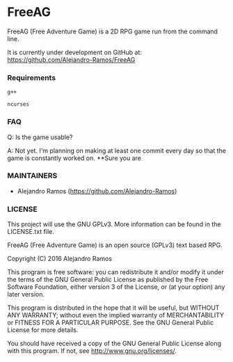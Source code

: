 # FreeAG

FreeAG (Free Adventure Game) is a 2D RPG game run from the command line.

It is currently under development on GitHub at:
https://github.com/Alejandro-Ramos/FreeAG


### Requirements

`g++`

`ncurses`

### FAQ

Q: Is the game usable?

A: Not yet. I'm planning on making at least one commit every day so that the
game is constantly worked on. **Sure you are


### MAINTAINERS

 * Alejandro Ramos (https://github.com/Alejandro-Ramos)


### LICENSE

This project will use the GNU GPLv3. More information can be found in the
LICENSE.txt file.


FreeAG (Free Adventure Game) is an open source (GPLv3) text based RPG.

Copyright (C) 2016 Alejandro Ramos

This program is free software: you can redistribute it and/or modify
it under the terms of the GNU General Public License as published by
the Free Software Foundation, either version 3 of the License, or
(at your option) any later version.

This program is distributed in the hope that it will be useful,
but WITHOUT ANY WARRANTY; without even the implied warranty of
MERCHANTABILITY or FITNESS FOR A PARTICULAR PURPOSE.  See the
GNU General Public License for more details.

You should have received a copy of the GNU General Public License
along with this program.  If not, see <http://www.gnu.org/licenses/>.
